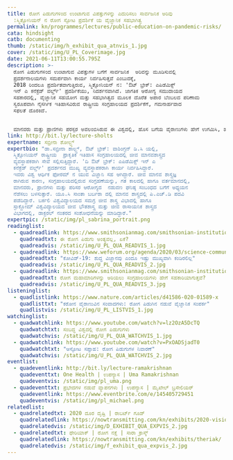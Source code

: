 ```yaml
---
title: ರೋಗ ಪಿಡುಗುಗಳಿಂದ ಉಂಟಾಗುವ ವಿಪತ್ತುಗಳನ್ನು ಎದುರಿಸಲು ಸಾರ್ವಜನಿಕ ಅರಿವು
  :ಸ್ಮಿತ್ಸೋನಿಯನ್‌ ನ ರೋಗ ಸ್ಫೋಟ ಪ್ರದರ್ಶಿಕೆ ಯ ವೈಜ್ಞಾನಿಕ ಸಹಭಾಗಿತ್ವ
permalink: kn/programmes/lectures/public-education-on-pandemic-risks/
cata: hindsight
catb: documenting
thumb: /static/img/h_exhibit_qua_atnvis_1.jpg
cover: /static/img/U_PL_Coverimage.jpg
date: 2021-06-11T13:00:55.795Z
description: >-
  ರೋಗ ಪಿಡುಗುಗಳಿಂದ ಉಂಟಾಗುವ ವಿಪತ್ತುಗಳ ಬಗೆಗೆ ಸಾರ್ವಜನಿಕ  ಅರಿವನ್ನು ಮೂಡಿಸುವಲ್ಲಿ 
  ಪ್ರದರ್ಶನಾಲಯಗಳು ಸಮರ್ಪವಾಗಿ ಕಾರ್ಯ ನಿರ್ವಹಿಸುತ್ತವೆ ಎಂಬುದಕ್ಕೆ,
  2018 ರಿಂದಲೂ ಪ್ರದರ್ಶಿತವಾಗುತ್ತಿರುವ, ಸ್ಮಿತ್ಸೋನಿಯನ್‌ ನ: 'ಔಟ್ ಬ್ರೇಕ್‌: ಎಪಿಡೆಮಿಕ್ಸ್‌
  ಇನ್‌ ಎ ಕನೆಕ್ಟೆಡ್‌ ವರ್ಲ್ಡ್' ಪ್ರದರ್ಶಿಕೆಯು, ನಿದರ್ಶನವಾಗಿದೆ. ಜಾಗತಿಕ ಆರೋಗ್ಯ ಸಮುದಾಯದ
  ಸಹಕಾರದಲ್ಲಿ, ವೈಜ್ಞಾನಿಕ ಸಹಯೋಗ ಮತ್ತು ಸಹಭಾಗಿತ್ವದ ಮೂಲಕ ದೊರೆತ ಅಪಾರ ಬೆಂಬಲದ ಪರಿಣಾಮ
  ಸ್ವರೂಪವಾಗಿ ನೈಸರ್ಗಿಕ ಇತಿಹಾಸವಿರುವ ರಾಷ್ಟ್ರೀಯ ಸಂಗ್ರಹಾಲಯದ ಪ್ರದರ್ಶಿಕೆಗೆ, ಗಮನಾರ್ಹವಾದ
  ಸಫಲತೆ ದೊರಕಿದೆ.  


  ಮಾನವರು ಮತ್ತು ಪ್ರಾಣಿಗಳು ಪರಸ್ಪರ ಅವಲಂಬಿಸಿರುವ ಈ ವಿಶ್ವದಲ್ಲಿ, ಹೊಸ ಬಗೆಯ ವೈರಾಣುಗಳು ಹೇಗೆ ಉಗಮಿಸಿ, ಹರಡುತ್ತವೆ, ಎಂಬುದನ್ನು ಸಾರ್ವಜನಿಕರಿಗೆ ಅರ್ಥವಾಗುವಂತೆ ವಿವರಿಸಿ ತಿಳಿಸುವ ಸಲುವಾಗಿ, 'ಔಟ್ ಬ್ರೇಕ್‌' ಪ್ರದರ್ಶಿಕೆಯ ವ್ಯವಸ್ಥಾಪಕರಾದ ಡಾ.ಶೋಲ್ಟ್ಸ್ ಮತ್ತು ತಂಡದ ಸದಸ್ಯರು, ಈ ಪ್ರದರ್ಶಿಕೆಯನ್ನು ಸಜ್ಜುಗೊಳಿಸಲು, ರೋಗ ತಜ್ಞ ವೈದ್ಯರಾದ ಡೇನಿಯಲ್‌ ಲೂಸೀ, (ಜಾರ್ಜ್‌ ಟೌನ್‌ ವಿಶ್ವವಿದ್ಯಾಲಯ), ಸರ್ಕಾರಿ ವಿಜ್ಞಾನಿಗಳಾದ ಆಂಟನಿ ಫೌಸಿ (ರಾಷ್ಟ್ರೀಯ ಆರೋಗ್ಯ ಸಂಸ್ಥೆ), ಮುಂತಾದ ವಿವಿಧ ಕ್ಷೇತ್ರಗಳ ಹಲವು ತಜ್ಞರೊಂದಿಗೆ ಸಂವಾದ ನೆಡೆಸಿ ಯಾವ ಬಗೆಯಲ್ಲಿ ಕಾರ್ಯ ನಿರ್ವಹಿಸ ಬೇಕಾಯಿತು ಎಂದು ಈ ಉಪನ್ಯಾಸದಲ್ಲಿ ವಿವರಿಸಲಿದ್ದಾರೆ.
link: http://bit.ly/lecture-sholts
expertname: ಸಬ್ರೀನಾ ಶೋಲ್ಟ್ಸ್
expertbio: "ಡಾ.ಸಬ್ರೀನಾ ಶಾಲ್ಟ್ಸ್, ಔಟ್‌ ಬ್ರೇಕ್‌: ವಾಶಿಂಗ್ಟನ್‌ ಡಿ.ಸಿ ಯಲ್ಲಿ,
  ಸ್ಮಿತ್ಸೋನಿಯನ್‌ ರಾಷ್ಟ್ರೀಯ  ಪ್ರಾಕೃತಿಕ ಇತಿಹಾಸ ಸಂಗ್ರಹಾಲಯದಲ್ಲಿ ಜೀವ ಮಾನವಶಾಸ್ತ್ರದ
  ವ್ಯವಸ್ಥಾಪಕರಾಗಿ ಸೇವೆ ಸಲ್ಲಿಸುತ್ತಿದ್ದಾರೆ. 'ದಿ ಔಟ್‌ ಬ್ರೇಕ್:‌ ಎಪಿಡೆಮಿಕ್ಸ್‌ ಇನ್‌ ಎ
  ಕನೆಕ್ಟೆಡ್‌ ವರ್ಲ್ಡ್‌' ಪ್ರದರ್ಶನದ ಮುಖ್ಯ ವ್ಯವಸ್ಥಾಪಕರಾಗಿ ಕಾರ್ಯ ನಿರ್ವಹಿಸಿದ್ದಾರೆ.
  ಇವರು ವಿಶ್ವ ಆರ್ಥಿಕ ಫೋರಮ್‌ ನ ಯುವ ವಿಜ್ಞಾನಿ ಸಹ ಆಗಿದ್ದಾರೆ. ಜೀವ ಮಾನವ ಶಾಸ್ತ್ರಜ್ಞ
  ರಾಗಿರುವ ಕಾರಣ, ಸಂಗ್ರಹಾಲಯದಲ್ಲಿರುವ ಸಂಗ್ರಹಣೆಯನ್ನು, ಗತ ಕಾಲದಲ್ಲಿ ಹಾಗೂ ವರ್ತಮಾನದಲ್ಲಿ,
  ಮಾನವರು, ಪ್ರಾಣಿಗಳು ಮತ್ತು ಪರಿಸರ ಆರೋಗ್ಯದ  ನಡುವಣ ಘನಿಷ್ಠ ಸಂಬಂಧದ ಬಗೆಗೆ ಅಧ್ಯಯನ
  ನೆಡೆಸಲು ಬಳಸುತ್ತಾರೆ. ಯೂ.ಸಿ ಸಾಂತಾ ಬರ್ಬರಾ ದಲ್ಲಿ ಮಾನವ ಶಾಸ್ತ್ರದಲ್ಲಿ ಪಿ.ಎಚ್‌.ಡಿ ಪದವಿ
  ಪಡೆದಿದ್ದಾರೆ. ಬರ್ಕಲಿ ವಿಶ್ವವಿದ್ಯಾಲಯದ ಸಮಗ್ರ ಜೀವ ಶಾಸ್ತ್ರ ವಿಭಾದಲ್ಲಿ ಹಾಗೂ
  ಸ್ಟಾಕ್ಹೋಮ್‌ ವಿಶ್ವವಿದ್ಯಾಲಯದ ಜೀವ ಭೌತಶಾಸ್ತ್ರ ಮತ್ತು ಜೀವ ರಾಸಾಯನಿಕ ಶಾಸ್ತ್ರದ
  ವಿಭಾಗದಲ್ಲಿ, ಡಾಕ್ಟರಲ್‌ ನಂತರದ ಸಂಶೋಧನೆಯನ್ನು ಮಾಡಿದ್ದಾರೆ."
expertpic: /static/img/pl_sabrina_portrait.png
readinglist:
  - quadreadlink: https://www.smithsonianmag.com/smithsonian-institution/why-this-pandemic-wont-be-last-180977135/
    quadreadtxt: ಈ ರೋಗ ಪಿಡುಗು ಅಂತ್ಯವಲ್ಲ, ಏಕೆ?
    quadreadvis: /static/img/U_PL_QUA_READVIS_1.jpg
  - quadreadlink: https://www.weforum.org/agenda/2020/03/science-communication-covid-coronavirus/
    quadreadtxt: "ಕೋವಿಡ್-19‌: ಶುದ್ಧ ವಿಜ್ಞಾನವು ಎಂದೂ ಇಷ್ಟು ಮುಖ್ಯವಾಗಿ ಕಂಡಿರಲಿಲ್ಲ"
    quadreadvis: /static/img/U_PL_QUA_READVIS_2.jpg
  - quadreadlink: https://www.smithsonianmag.com/smithsonian-institution/how-museums-can-help-public-make-sense-pandemics-180974281/
    quadreadtxt: ರೋಗ ಮಹಾಮಾರಿಗಳನ್ನು ಅರಿಯಲು ಸಂಗ್ರಹಾಲಯಗಳು ಹೇಗೆ ಸಹಕಾರಿಯಾಗುತ್ತವೆ?
    quadreadvis: /static/img/U_PL_QUA_READVIS_3.jpg
listeninglist:
  - quadlistlink: https://www.nature.com/articles/d41586-020-01589-x
    quadlisttxt: "ಕರೋನ ವೈರಾಣುವಿನ ಸಂವಾದಗಳು: ರೋಗ ಪಿಡುಗಿನ ನಡುವೆ ವೈಜ್ಞಾನಿಕ ಸಂಪರ್ಕ"
    quadlistvis: /static/img/U_PL_LISTVIS_1.jpg
watchinglist:
  - quadwatchlink: https://www.youtube.com/watch?v=lz2OzA5DcTQ
    quadwatchtxt: ಸಂಬದ್ಧ ವಿಶ್ವದಲ್ಲಿ ರೋಗ ಪಿಡುಗುಗಳು
    quadwatchvis: /static/img/U_PL_QUA_WATCHVIS_1.jpg
  - quadwatchlink: https://www.youtube.com/watch?v=PxOADSjadT0
    quadwatchtxt: "ಆಸ್ಫೋಟ ಸಪ್ತಾಹ: ರೋಗ ಪಿಡುಗುಗಳ ನಿವಾರಣೆ"
    quadwatchvis: /static/img/U_PL_QUA_WATCHVIS_2.jpg
eventlist:
  - quadeventlink: http://bit.ly/lecture-ramakrishnan
    quadeventtxt: One Health | ಉಪನ್ಯಾಸ | Uma Ramakrishnan
    quadeventvis: /static/img/pl_uma.png
  - quadeventtxt: ಪ್ರಭೇದಗಳ ನಡುವೆ ವ್ಯಾಪನಗಳು | ಉಪನ್ಯಾಸ | ಮೈಖೇಲ್‌ ಬ್ರಸೇಲಿಯರ್‌
    quadeventlink: https://www.eventbrite.com/e/145405729451
    quadeventvis: /static/img/pl_michael.png
relatedlist:
  - quadrelatedtxt: 2020 ದೂರ ದೃಷ್ಟಿ | ರಾಬರ್ಟ್‌ ಗೂಡ್‌
    quadrelatedlink: https://nowtransmitting.com/kn/exhibits/2020-vision/
    quadrelatedvis: /static/img/D_EXHIBIT_QUA_EXPVIS_2.jpg
  - quadrelatedtxt: ಥೇರಿಯಾಕ್‌ | ರೋಗ ನಕ್ಷೆ | ಸಾರಾ ಕ್ರಾಸ್ಕ್
    quadrelatedlink: https://nowtransmitting.com/kn/exhibits/theriak/
    quadrelatedvis: /static/img/f_exhibit_qua_expvis_2.jpg
---
```

